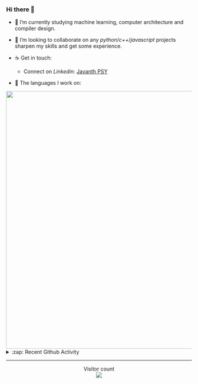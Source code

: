 ### Hi there 👋

- 🌱 I’m currently studying machine learning, computer architecture and compiler design.

- 👯 I’m looking to collaborate on any *python*/*c++*/*javascript* projects sharpen my skills and get some experience.

- ☕ Get in touch:
  +  Connect on *Linkedin*: [Jayanth PSY](https://www.linkedin.com/in/jayanth-p-b3924812a/)

<!--- ⚡ Fun fact: *Python* is older than *C++* and *Java*. -->

- :memo: The languages I work on: 

<img src="https://wakatime.com/share/@j_tesla/bdf4246a-6e44-4441-87e6-ea13fc96a824.png" width="700"/>

<details>
  <summary>:zap: Recent Github Activity</summary>
  
<!--START_SECTION:activity-->
1. ❌ Closed PR [#9](https://github.com/j-tesla/all-blogs/pull/9) in [j-tesla/all-blogs](https://github.com/j-tesla/all-blogs)
2. 🎉 Merged PR [#8](https://github.com/j-tesla/all-blogs/pull/8) in [j-tesla/all-blogs](https://github.com/j-tesla/all-blogs)
3. 💪 Opened PR [#7](https://github.com/j-tesla/all-blogs/pull/7) in [j-tesla/all-blogs](https://github.com/j-tesla/all-blogs)
4. 🗣 Commented on [#127](https://github.com/blakehaswell/mongoose-unique-validator/issues/127) in [blakehaswell/mongoose-unique-validator](https://github.com/blakehaswell/mongoose-unique-validator)
5. 🎉 Merged PR [#67](https://github.com/j-tesla/blog-list-frontend/pull/67) in [j-tesla/blog-list-frontend](https://github.com/j-tesla/blog-list-frontend)
<!--END_SECTION:activity-->

</details>

-----

<p align="center"> 
  Visitor count<br>
  <img src="https://profile-counter.glitch.me/j-tesla/count.svg" />
</p>












<!--
**j-tesla/j-tesla** is a ✨ _special_ ✨ repository because its `README.md` (this file) appears on your GitHub profile.

Here are some ideas to get you started:

- 🔭 I’m currently working on ...
- 🌱 I’m currently learning ...
- 👯 I’m looking to collaborate on ...
- 🤔 I’m looking for help with ...
- 💬 Ask me about ...
- 📫 How to reach me: ...
- 😄 Pronouns: ...
- ⚡ Fun fact: ...
-->

